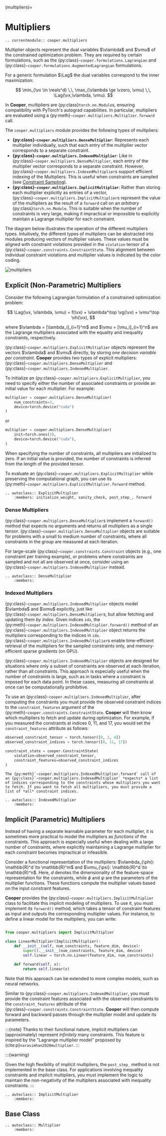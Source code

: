 (multipliers)=

# Multipliers

```{eval-rst}
.. currentmodule:: cooper.multipliers
```

Multiplier objects represent the dual variables $\vlambda$ and $\vmu$ of the constrained optimization problem. They are required by certain formulations, such as the {py:class}`~cooper.formulations.Lagrangian` and {py:class}`~cooper.formulations.AugmentedLagrangian` formulations.

For a generic formulation $\Lag$ the dual variables correspond to the inner maximization:

$$
\min_{\vx \in \reals^d} \,\, \max_{\vlambda \ge \vzero, \vmu} \,\, \Lag(\vx,\vlambda, \vmu).
$$

In **Cooper**, multipliers are {py:class}`torch.nn.Module`s, ensuring compatibility with PyTorch's autograd capabilities. In particular, multipliers are evaluated using a {py:meth}`~cooper.multipliers.Multiplier.forward` call.

The `cooper.multipliers` module provides the following types of multipliers:
- **{py:class}`~cooper.multipliers.DenseMultiplier`**: Represents each multiplier individually, such that each entry of the multiplier vector corresponds to a separate constraint.
- **{py:class}`~cooper.multipliers.IndexedMultiplier`**: Like in {py:class}`~cooper.multipliers.DenseMultiplier`, each entry of the multiplier vector corresponds to a separate constraint. However, {py:class}`~cooper.multipliers.IndexedMultiplier`s support efficient indexing of the Multipliers. This is useful when constraints are sampled (see [Constraint Sampling](problem.md#constraint-sampling)).
- **{py:class}`~cooper.multipliers.ImplicitMultiplier`**: Rather than storing each multiplier explicitly as entries of a vector, {py:class}`~cooper.multipliers.ImplicitMultiplier`s represent the value of the multipliers as the result of a `forward` call on an *arbitrary* {py:class}`torch.nn.Module`. This is suitable when the number of constraints is very large, making it impractical or impossible to explicitly maintain a Lagrange multiplier for each constraint.

The diagram below illustrates the operation of the different multipliers types. Intuitively, the different types of multipliers can be abstracted into modules producing vectors of multiplier values. These values must be aligned with constraint violations provided in the `violation` tensor of a {py:class}`~cooper.constraints.ConstraintState`. This alignment between individual constraint violations and multiplier values is indicated by the color coding.

![multipliers](_static/multipliers.svg)

## Explicit (Non-Parametric) Multipliers

Consider the following Lagrangian formulation of a constrained optimization problem:

$$
\Lag(\vx, \vlambda, \vmu) = f(\vx) + \vlambda^\top \vg(\vx) + \vmu^\top \vh(\vx),
$$

where $\vlambda = [\lambda_i]_{i=1}^m$ and $\vmu = [\mu_i]_{i=1}^n$ are the Lagrange multipliers associated with the equality and inequality constraints, respectively.

{py:class}`~cooper.multipliers.ExplicitMultiplier` objects represent the vectors $\vlambda$ and $\vmu$ directly, by storing *one decision variable per constraint*.
**Cooper** provides two types of explicit multipliers: {py:class}`~cooper.multipliers.DenseMultiplier` and {py:class}`~cooper.multipliers.IndexedMultiplier`.

To initialize an {py:class}`~cooper.multipliers.ExplicitMultiplier`, you need to specify either the number of associated constraints or provide an initial value for each multiplier. For example:

```python
multiplier = cooper.multipliers.DenseMultiplier(
    num_constraints=3,
    device=torch.device("cuda")
)
```

or

```python
multiplier = cooper.multipliers.DenseMultiplier(
    init=torch.ones(3),
    device=torch.device("cuda"),
)
```

When specifying the number of constraints, all multipliers are initialized to zero. If an initial value is provided, the number of constraints is inferred from the length of the provided tensor.

To evaluate an {py:class}`~cooper.multipliers.ExplicitMultiplier` while preserving the computational graph, you can use its {py:meth}`~cooper.multipliers.ExplicitMultiplier.forward` method.


```{eval-rst}
.. autoclass:: ExplicitMultiplier
    :members: initialize_weight, sanity_check, post_step_, forward
```

### Dense Multipliers

{py:class}`~cooper.multipliers.DenseMultiplier`s implement a `forward()` method that expects no arguments and returns all multipliers as a single tensor.  {py:class}`~cooper.multipliers.DenseMultiplier` objects are suitable for problems with a small to medium number of constraints, where all constraints in the group are measured at each iteration.

For large-scale {py:class}`~cooper.constraints.Constraint` objects (e.g., one constraint per training example), or problems where constraints are sampled and not all are observed at once, consider using an {py:class}`~cooper.multipliers.IndexedMultiplier` instead.


```{eval-rst}
.. autoclass:: DenseMultiplier
    :members:
```


### Indexed Multipliers



{py:class}`~cooper.multipliers.IndexedMultiplier` objects model $\vlambda$ and $\vmu$ explicitly, just like {py:class}`~cooper.multipliers.DenseMultiplier`s, but allow fetching and updating them *by index*. Given indices `idx`, the {py:meth}`~cooper.multipliers.IndexedMultiplier.forward()` method of an {py:class}`~cooper.multipliers.IndexedMultiplier` object returns the multipliers corresponding to the indices in `idx`. {py:class}`~cooper.multipliers.IndexedMultiplier`s enable time-efficient retrieval of the multipliers for the sampled constraints only, and memory-efficient sparse gradients (on GPU).

{py:class}`~cooper.multipliers.IndexedMultiplier` objects are designed for situations where only a subset of constraints are observed at each iteration, rather than all constraints. This approach is especially useful when the number of constraints is large, such as in tasks where a constraint is imposed for each data point. In these cases, measuring all constraints at once can be computationally prohibitive.

To use an {py:class}`~cooper.multipliers.IndexedMultiplier`, after computing the constraints you must provide the observed constraint indices to the `constraint_features` argument of the {py:meth}`~cooper.constraints.ConstraintState`. **Cooper** will then know which multipliers to fetch and update during optimization. For example, if you measured the constraints at indices 0, 11, and 17, you would set the `constraint_features` attribute as follows:

```python
observed_constraint_tensor = torch.tensor([0, 2, 4])
observed_constraint_indices = torch.tensor([0, 11, 17])

constraint_state = cooper.ConstraintState(
    violation=observed_constraint_tensor,
    constraint_features=observed_constraint_indices
)
```



```{warning}
The {py:meth}`~cooper.multipliers.IndexedMultiplier.forward` call of an {py:class}`~cooper.multipliers.IndexedMultiplier` *expects* a list of indices corresponding to the constraints whose multipliers you want to fetch. If you want to fetch all multipliers, you must provide a list of *all* constraint indices.
```

```{eval-rst}
.. autoclass:: IndexedMultiplier
    :members:
```


## Implicit (Parametric) Multipliers

Instead of having a separate learnable parameter for each multiplier, it is sometimes more practical to model the multipliers as *functions* of the constraints. This approach is especially useful when dealing with a large number of constraints, where explicitly maintaining a Lagrange multiplier for each constraint becomes impractical or infeasible.

Consider a functional representation of the multipliers: $\vlambda_{\phi}: \mathbb{R}^d \to \mathbb{R}^m$ and $\vmu_{\psi}: \mathbb{R}^d \to \mathbb{R}^n$. Here, $d$ denotes the dimensionality of the feature-space representation for the constraints, while $\phi$ and $\psi$ are the parameters of the multiplier functions. These functions compute the multiplier values based on the input constraint features.

**Cooper** provides the {py:class}`~cooper.multipliers.ImplicitMultiplier` class to facilitate this implicit modeling of multipliers. To use it, you must implement its `forward()` method, which takes a tensor of constraint features as input and outputs the corresponding multiplier values. For instance, to define a linear model for the multipliers, you can write:

```python

from cooper.multipliers import ImplicitMultiplier

class LinearMultiplier(ImplicitMultiplier):
    def __init__(self, num_constraints, feature_dim, device):
        super().__init__(num_constraints, feature_dim, device)
        self.linear = torch.nn.Linear(feature_dim, num_constraints)

    def forward(self, x):
        return self.linear(x)

```
Note that this approach can be extended to more complex models, such as neural networks.

Similar to {py:class}`~cooper.multipliers.IndexedMultiplier`, you must provide the constraint features associated with the observed constraints to the `constraint_features` attribute of the {py:class}`~cooper.constraints.ConstraintState`. **Cooper** will then compute forward and backward passes through the multiplier model and update its parameters.

:::{note}
Thanks to their functional nature, implicit multipliers can (approximately) represent _infinitely_ many constraints. This feature is inspired by the "Lagrange multiplier model" proposed by {cite:p}`narasimhan2020multiplier`.
:::

:::{warning}

Given the high flexibility of implicit multipliers, the `post_step_` method is not implemented in the base class. For applications involving inequality constraints and implicit multipliers, you must implement the logic to maintain the non-negativity of the multipliers associated with inequality constraints.
:::

```{eval-rst}
.. autoclass:: ImplicitMultiplier
    :members:
```

## Base Class

```{eval-rst}
.. autoclass:: Multiplier
    :members:
```
